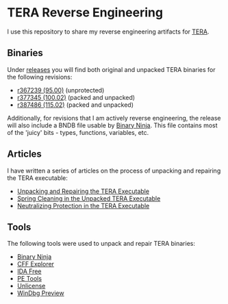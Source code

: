 # TERA Reverse Engineering

I use this repository to share my reverse engineering artifacts for
[TERA](https://en.wikipedia.org/wiki/TERA_(video_game)).

## Binaries

Under [releases](https://github.com/alexrp/tera-re/releases) you will find both
original and unpacked TERA binaries for the following revisions:

* [r367239 (95.00)](https://github.com/alexrp/tera-re/releases/tag/r367239)
  (unprotected)
* [r377345 (100.02)](https://github.com/alexrp/tera-re/releases/tag/r377345)
  (packed and unpacked)
* [r387486 (115.02)](https://github.com/alexrp/tera-re/releases/tag/r387486)
  (packed and unpacked)

Additionally, for revisions that I am actively reverse engineering, the release
will also include a BNDB file usable by [Binary Ninja](https://binary.ninja).
This file contains most of the 'juicy' bits - types, functions, variables, etc.

## Articles

I have written a series of articles on the process of unpacking and repairing
the TERA executable:

* [Unpacking and Repairing the TERA Executable](https://alexrp.substack.com/p/unpacking-and-repairing-the-tera-executable)
* [Spring Cleaning in the Unpacked TERA Executable](https://alexrp.substack.com/p/spring-cleaning-in-the-unpacked-tera-executable)
* [Neutralizing Protection in the TERA Executable](https://alexrp.substack.com/p/neutralizing-protection-in-the-tera-executable)

## Tools

The following tools were used to unpack and repair TERA binaries:

* [Binary Ninja](https://binary.ninja)
* [CFF Explorer](https://ntcore.com/?page_id=388)
* [IDA Free](https://hex-rays.com/ida-free)
* [PE Tools](https://petoolse.github.io/petools)
* [Unlicense](https://github.com/ergrelet/unlicense)
* [WinDbg Preview](https://apps.microsoft.com/store/detail/windbg-preview/9PGJGD53TN86)
